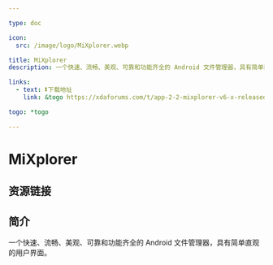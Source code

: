 ```yaml
---

type: doc

icon:
  src: /image/logo/MiXplorer.webp

title: MiXplorer
description: 一个快速、流畅、美观、可靠和功能齐全的 Android 文件管理器，具有简单直观的用户界面。

links:
  - text: ⏬下载地址
    link: &togo https://xdaforums.com/t/app-2-2-mixplorer-v6-x-released-fully-featured-file-manager.1523691/#post-23109280

togo: *togo

---
```


<ShowLogo />

# MiXplorer

<ShowBreadcrumb />

## 资源链接

<ShowLinks />

## 简介

一个快速、流畅、美观、可靠和功能齐全的 Android 文件管理器，具有简单直观的用户界面。